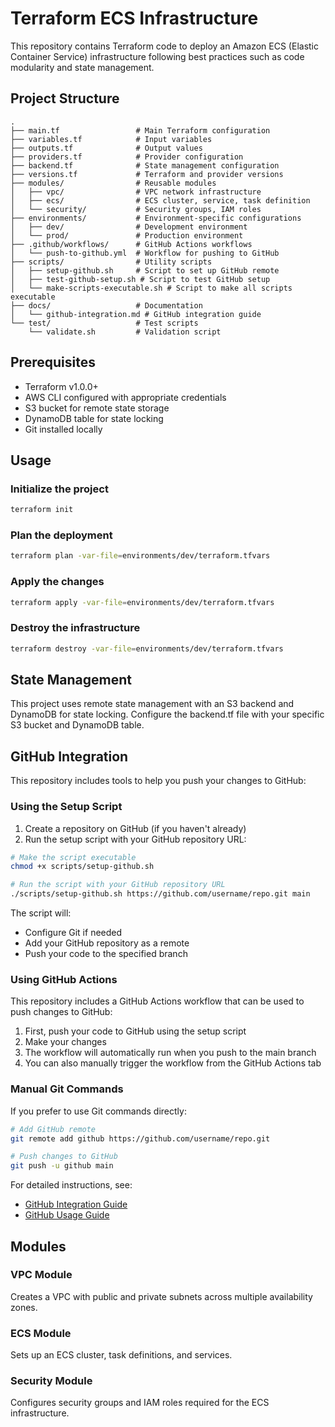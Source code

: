 # Terraform ECS Infrastructure

This repository contains Terraform code to deploy an Amazon ECS (Elastic Container Service) infrastructure following best practices such as code modularity and state management.

## Project Structure

```
.
├── main.tf                 # Main Terraform configuration
├── variables.tf            # Input variables
├── outputs.tf              # Output values
├── providers.tf            # Provider configuration
├── backend.tf              # State management configuration
├── versions.tf             # Terraform and provider versions
├── modules/                # Reusable modules
│   ├── vpc/                # VPC network infrastructure
│   ├── ecs/                # ECS cluster, service, task definition
│   └── security/           # Security groups, IAM roles
├── environments/           # Environment-specific configurations
│   ├── dev/                # Development environment
│   └── prod/               # Production environment
├── .github/workflows/      # GitHub Actions workflows
│   └── push-to-github.yml  # Workflow for pushing to GitHub
├── scripts/                # Utility scripts
│   ├── setup-github.sh     # Script to set up GitHub remote
│   ├── test-github-setup.sh # Script to test GitHub setup
│   └── make-scripts-executable.sh # Script to make all scripts executable
├── docs/                   # Documentation
│   └── github-integration.md # GitHub integration guide
└── test/                   # Test scripts
    └── validate.sh         # Validation script
```

## Prerequisites

- Terraform v1.0.0+
- AWS CLI configured with appropriate credentials
- S3 bucket for remote state storage
- DynamoDB table for state locking
- Git installed locally

## Usage

### Initialize the project

```bash
terraform init
```

### Plan the deployment

```bash
terraform plan -var-file=environments/dev/terraform.tfvars
```

### Apply the changes

```bash
terraform apply -var-file=environments/dev/terraform.tfvars
```

### Destroy the infrastructure

```bash
terraform destroy -var-file=environments/dev/terraform.tfvars
```

## State Management

This project uses remote state management with an S3 backend and DynamoDB for state locking. Configure the backend.tf file with your specific S3 bucket and DynamoDB table.

## GitHub Integration

This repository includes tools to help you push your changes to GitHub:

### Using the Setup Script

1. Create a repository on GitHub (if you haven't already)
2. Run the setup script with your GitHub repository URL:

```bash
# Make the script executable
chmod +x scripts/setup-github.sh

# Run the script with your GitHub repository URL
./scripts/setup-github.sh https://github.com/username/repo.git main
```

The script will:
- Configure Git if needed
- Add your GitHub repository as a remote
- Push your code to the specified branch

### Using GitHub Actions

This repository includes a GitHub Actions workflow that can be used to push changes to GitHub:

1. First, push your code to GitHub using the setup script
2. Make your changes
3. The workflow will automatically run when you push to the main branch
4. You can also manually trigger the workflow from the GitHub Actions tab

### Manual Git Commands

If you prefer to use Git commands directly:

```bash
# Add GitHub remote
git remote add github https://github.com/username/repo.git

# Push changes to GitHub
git push -u github main
```

For detailed instructions, see:
- [GitHub Integration Guide](docs/github-integration.md)
- [GitHub Usage Guide](USAGE-GITHUB.md)

## Modules

### VPC Module

Creates a VPC with public and private subnets across multiple availability zones.

### ECS Module

Sets up an ECS cluster, task definitions, and services.

### Security Module

Configures security groups and IAM roles required for the ECS infrastructure.